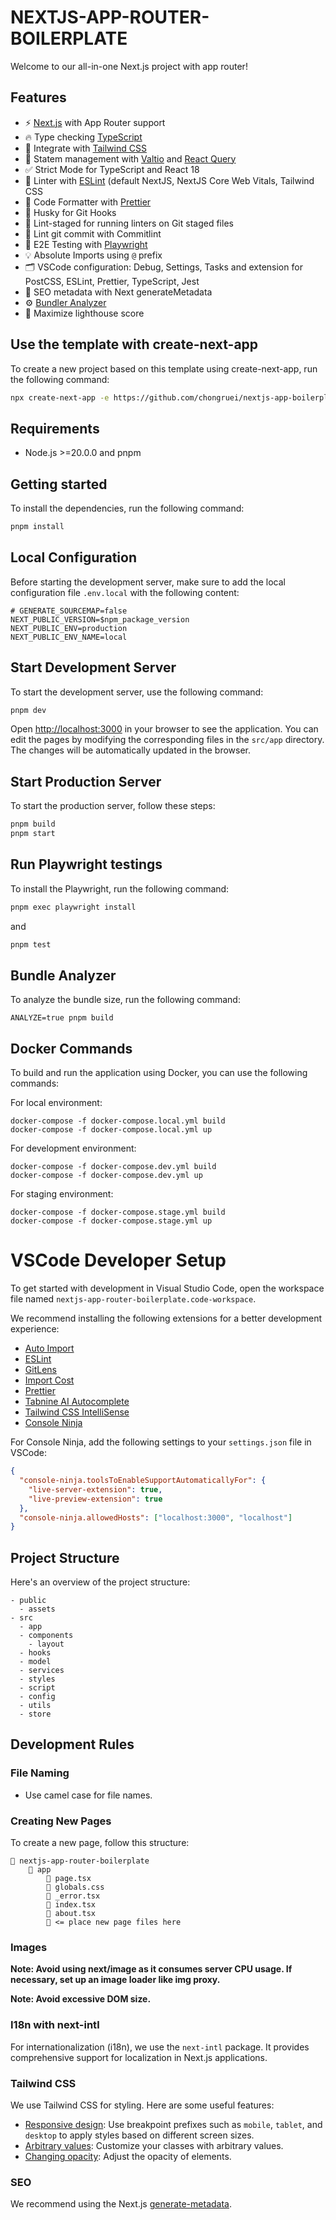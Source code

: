# NEXTJS-APP-ROUTER-BOILERPLATE

Welcome to our all-in-one Next.js project with app router!

## Features

- ⚡ [Next.js](https://nextjs.org) with App Router support
- 🔥 Type checking [TypeScript](https://www.typescriptlang.org)
- 💎 Integrate with [Tailwind CSS](https://tailwindcss.com)
- 🧰 Statem management with [Valtio](https://valtio.pmnd.rs/) and [React Query](https://tanstack.com/query/latest/)
- ✅ Strict Mode for TypeScript and React 18
- 📏 Linter with [ESLint](https://eslint.org) (default NextJS, NextJS Core Web Vitals, Tailwind CSS
- 💖 Code Formatter with [Prettier](https://prettier.io)
- 🦊 Husky for Git Hooks
- 🚫 Lint-staged for running linters on Git staged files
- 🚓 Lint git commit with Commitlint
- 🧪 E2E Testing with [Playwright](https://playwright.dev/)
- 💡 Absolute Imports using `@` prefix
- 🗂 VSCode configuration: Debug, Settings, Tasks and extension for PostCSS, ESLint, Prettier, TypeScript, Jest
- 🤖 SEO metadata with Next generateMetadata
- ⚙️ [Bundler Analyzer](https://www.npmjs.com/package/@next/bundle-analyzer)
- 💯 Maximize lighthouse score

## Use the template with create-next-app
To create a new project based on this template using create-next-app, run the following command:

```bash
npx create-next-app -e https://github.com/chongruei/nextjs-app-boilerplate
```

## Requirements
 - Node.js >=20.0.0 and pnpm

## Getting started

To install the dependencies, run the following command:

```bash
pnpm install
```

## Local Configuration

Before starting the development server, make sure to add the local configuration file `.env.local` with the following content:

```plaintext
# GENERATE_SOURCEMAP=false
NEXT_PUBLIC_VERSION=$npm_package_version
NEXT_PUBLIC_ENV=production
NEXT_PUBLIC_ENV_NAME=local
```

## Start Development Server

To start the development server, use the following command:

```bash
pnpm dev
```

Open [http://localhost:3000](http://localhost:3000) in your browser to see the application. You can edit the pages by modifying the corresponding files in the `src/app` directory. The changes will be automatically updated in the browser.

## Start Production Server

To start the production server, follow these steps:

```bash
pnpm build
pnpm start
```

## Run Playwright testings

To install the Playwright, run the following command:

```bash
pnpm exec playwright install
```

and

```bash
pnpm test
```

## Bundle Analyzer

To analyze the bundle size, run the following command:

```plaintext
ANALYZE=true pnpm build
```

## Docker Commands

To build and run the application using Docker, you can use the following commands:

For local environment:

```plaintext
docker-compose -f docker-compose.local.yml build
docker-compose -f docker-compose.local.yml up
```

For development environment:

```plaintext
docker-compose -f docker-compose.dev.yml build
docker-compose -f docker-compose.dev.yml up
```

For staging environment:

```plaintext
docker-compose -f docker-compose.stage.yml build
docker-compose -f docker-compose.stage.yml up
```

# VSCode Developer Setup

To get started with development in Visual Studio Code, open the workspace file named `nextjs-app-router-boilerplate.code-workspace`.

We recommend installing the following extensions for a better development experience:

- [Auto Import](https://marketplace.visualstudio.com/items?itemName=steoates.autoimport)
- [ESLint](https://marketplace.visualstudio.com/items?itemName=dbaeumer.vscode-eslint)
- [GitLens](https://marketplace.visualstudio.com/items?itemName=eamodio.gitlens)
- [Import Cost](https://marketplace.visualstudio.com/items?itemName=wix.vscode-import-cost)
- [Prettier](https://marketplace.visualstudio.com/items?itemName=esbenp.prettier-vscode)
- [Tabnine AI Autocomplete](https://marketplace.visualstudio.com/items?itemName=TabNine.tabnine-vscode)
- [Tailwind CSS IntelliSense](https://marketplace.visualstudio.com/items?itemName=bradlc.vscode-tailwindcss)
- [Console Ninja](https://console-ninja.com/)

For Console Ninja, add the following settings to your `settings.json` file in VSCode:

```json
{
  "console-ninja.toolsToEnableSupportAutomaticallyFor": {
    "live-server-extension": true,
    "live-preview-extension": true
  },
  "console-ninja.allowedHosts": ["localhost:3000", "localhost"]
}
```

## Project Structure

Here's an overview of the project structure:

```plaintext
- public
  - assets
- src
  - app
  - components
    - layout
  - hooks
  - model
  - services
  - styles
  - script
  - config
  - utils
  - store
```

## Development Rules

### File Naming

- Use camel case for file names.

### Creating New Pages

To create a new page, follow this structure:

```
📁 nextjs-app-router-boilerplate
    📁 app
        💾 page.tsx
        💾 globals.css
        💾 _error.tsx 
        💾 index.tsx
        💾 about.tsx
        📁 <= place new page files here
```

### Images

**Note: Avoid using next/image as it consumes server CPU usage. If necessary, set up an image loader like img proxy.**

**Note: Avoid excessive DOM size.**

### I18n with next-intl

For internationalization (i18n), we use the `next-intl` package. It provides comprehensive support for localization in Next.js applications.

### Tailwind CSS

We use Tailwind CSS for styling. Here are some useful features:

- [Responsive design](https://tailwindcss.com/docs/responsive-design): Use breakpoint prefixes such as `mobile`, `tablet`, and `desktop` to apply styles based on different screen sizes.
- [Arbitrary values](https://tailwindcss.com/docs/adding-custom-styles): Customize your classes with arbitrary values.
- [Changing opacity](https://tailwindcss.com/docs/ring-color#changing-the-opacity): Adjust the opacity of elements.

### SEO

We recommend using the Next.js [generate-metadata](https://nextjs.org/docs/app/api-reference/functions/generate-metadata).